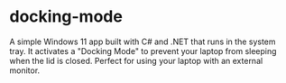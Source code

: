 # docking-mode
A simple Windows 11 app built with C# and .NET that runs in the system tray. It activates a "Docking Mode" to prevent your laptop from sleeping when the lid is closed. Perfect for using your laptop with an external monitor.
